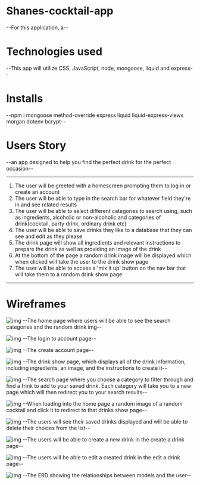 # Shanes-cocktail-app
--For this application, a--

# Technologies used
--This app will utilize CSS, JavaScript, node, mongoose, liquid and express--

# Installs
--npm i mongoose method-override express liquid liquid-express-views morgan dotenv bcrypt--

# Users Story
--an app designed to help you find the perfect drink for the perfect occasion--

---

1. The user will be greeted with a homescreen prompting them to log in or create an account
2. The user will be able to type in the search bar for whatever field they're in and see related results
3. The user will be able to select different categories to search using, such as ingredients, alcoholic or non-alcoholic and categories of drink(cocktail, party drink, ordinary drink etc)
4. The user will be able to save drinks they like to a database that they can see and edit as they please
5. The drink page will show all ingredients and relevant instructions to prepare the drink as well as providing an image of the drink
6. At the bottom of the page a random drink image will be displayed which when clicked will take the user to the drink show page
7. The user will be able to access a 'mix it up' button on the nav bar that will take them to a random drink show page
---

# Wireframes
![img](img/cock4.jpeg)
--The home page where users will be able to see the search categories and the random drink img--


![img](img/cock3.jpeg)
--The login to account page--


![img](img/cock3.jpeg)
--The create account page--


![img](img/cock2.jpeg)
--The drink show page, which displays all of the drink information, including ingredients, an image, and the instructions to create it--


![img](img/cock5.jpeg)
--The search page where you choose a category to filter through and find a frink to add to your saved drink. Each category will take you to a new page which will then redirect you to your search results--


![img](img/cock6.jpeg)
--When loading into the home page a random image of a random cocktail and click it to redirect to that drinks show page--


![img](img/cock1.jpeg)
--The users will see their saved drinks displayed and will be able to delete their choices from the list--


![img](img/cock3.jpeg)
--The users will be able to create a new drink in the create a drink page--


![img](img/cock3.jpeg)
--The users will be able to edit a created drink in the edit a drink page--


![img](img/cockDie.jpeg)
--The ERD showing the relationships between models and the user--